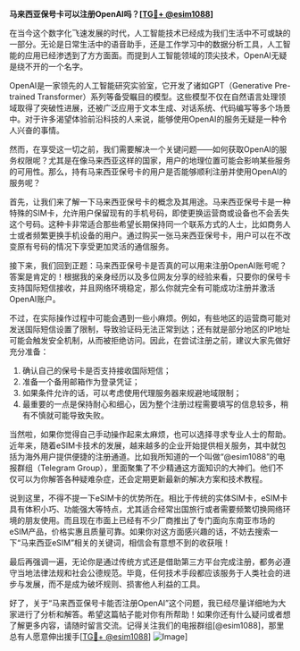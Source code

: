 **马来西亚保号卡可以注册OpenAI吗？[[TG💪+ @esim1088](https://t.me/s/esim1088)]**

在当今这个数字化飞速发展的时代，人工智能技术已经成为我们生活中不可或缺的一部分。无论是日常生活中的语音助手，还是工作学习中的数据分析工具，人工智能的应用已经渗透到了方方面面。而提到人工智能领域的顶尖技术，OpenAI无疑是绕不开的一个名字。

OpenAI是一家领先的人工智能研究实验室，它开发了诸如GPT（Generative Pre-trained Transformer）系列等备受瞩目的模型。这些模型不仅在自然语言处理领域取得了突破性进展，还被广泛应用于文本生成、对话系统、代码编写等多个场景中。对于许多渴望体验前沿科技的人来说，能够使用OpenAI的服务无疑是一种令人兴奋的事情。

然而，在享受这一切之前，我们需要解决一个关键问题——如何获取OpenAI的服务权限呢？尤其是在像马来西亚这样的国家，用户的地理位置可能会影响某些服务的可用性。那么，持有马来西亚保号卡的用户是否能够顺利注册并使用OpenAI的服务呢？

首先，让我们来了解一下马来西亚保号卡的概念及其用途。马来西亚保号卡是一种特殊的SIM卡，允许用户保留现有的手机号码，即使更换运营商或设备也不会丢失这个号码。这种卡非常适合那些希望长期保持同一个联系方式的人士，比如商务人士或者频繁更换手机设备的用户。通过购买一张马来西亚保号卡，用户可以在不改变原有号码的情况下享受更加灵活的通信服务。

接下来，我们回到正题：马来西亚保号卡是否真的可以用来注册OpenAI账号呢？答案是肯定的！根据我的亲身经历以及多位网友分享的经验来看，只要你的保号卡支持国际短信接收，并且网络环境稳定，那么你就完全有可能成功注册并激活OpenAI账户。

不过，在实际操作过程中可能会遇到一些小麻烦。例如，有些地区的运营商可能对发送国际短信设置了限制，导致验证码无法正常到达；还有就是部分地区的IP地址可能会触发安全机制，从而被拒绝访问。因此，在尝试注册之前，建议大家先做好充分准备：

1. 确认自己的保号卡是否支持接收国际短信；
2. 准备一个备用邮箱作为登录凭证；
3. 如果条件允许的话，可以考虑使用代理服务器来规避地域限制；
4. 最重要的一点是保持耐心和细心，因为整个注册过程需要填写的信息较多，稍有不慎就可能导致失败。

当然啦，如果你觉得自己手动操作起来太麻烦，也可以选择寻求专业人士的帮助。近年来，随着eSIM卡技术的发展，越来越多的企业开始提供相关服务，其中就包括为海外用户提供便捷的注册通道。比如我所知道的一个叫做“@esim1088”的电报群组（Telegram Group），里面聚集了不少精通这方面知识的大神们。他们不仅可以为你解答各种疑难杂症，还会定期更新最新的解决方案和技术教程。

说到这里，不得不提一下eSIM卡的优势所在。相比于传统的实体SIM卡，eSIM卡具有体积小巧、功能强大等特点，尤其适合经常出国旅行或者需要频繁切换网络环境的朋友使用。而且现在市面上已经有不少厂商推出了专门面向东南亚市场的eSIM产品，价格实惠且质量可靠。如果你对这方面感兴趣的话，不妨去搜索一下“马来西亚eSIM”相关的关键词，相信会有意想不到的收获哦！

最后再强调一遍，无论你是通过传统方式还是借助第三方平台完成注册，都务必遵守当地法律法规和社会公德规范。毕竟，任何技术手段都应该服务于人类社会的进步与发展，而不是成为破坏规则、损害他人利益的工具。

好了，关于“马来西亚保号卡能否注册OpenAI”这个问题，我已经尽量详细地为大家进行了分析和解答。希望这篇帖子能对你有所帮助！如果你还有什么疑问或者想了解更多内容，请随时留言交流。记得关注我们的电报群组[@esim1088]，那里总有人愿意伸出援手[[TG💪+ @esim1088](https://t.me/s/esim1088)] ![Image](https://i.postimg.cc/4NQfJmqS/Snipaste-2025-05-13-00-14-12.png)]